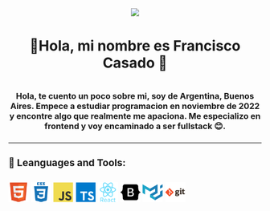 <div id = "header" align="center">
 <img src="https://media.giphy.com/media/qgQUggAC3Pfv687qPC/giphy.gif" width="200"/>
<h1>🙌Hola, mi nombre es Francisco Casado 🙌<h1>
<h3>Hola, te cuento un poco sobre mi, soy de Argentina, Buenos Aires. Empece a estudiar programacion en noviembre de 2022 y encontre algo que realmente me apaciona. Me especializo en frontend y voy encaminado a ser fullstack 😊.<h3/>
<div/>
 
 ---

 <div id="tools" align = "left">
   <h3>🔨 Leanguages and Tools:<h3/>
   <img src="https://github.com/devicons/devicon/blob/master/icons/html5/html5-original.svg" title="HTML5" alt="HTML" width="40" height="40"/>
   <img src="https://github.com/devicons/devicon/blob/master/icons/css3/css3-plain-wordmark.svg" title="CSS" alt="CSS" width="40" height="40"/>
   <img src="https://github.com/devicons/devicon/blob/master/icons/javascript/javascript-original.svg" title="JAVASCRIPT" alt="JAVASCRIPT" width="40" height="40"/>
   <img src="https://github.com/devicons/devicon/blob/master/icons/typescript/typescript-original.svg" title="TYPESCRIPT" alt="TYPESCRIPT" width="40" height="40"/>
   <img src="https://github.com/devicons/devicon/blob/master/icons/react/react-original-wordmark.svg" title="REACT" alt="REACT" width="40" height="40"/>
   <img src="https://github.com/devicons/devicon/blob/master/icons/bootstrap/bootstrap-plain.svg" title="BOOTSTRAP" alt="BOOTSTRAP" width="40" height="40"/>
   <img src="https://github.com/devicons/devicon/blob/master/icons/materialui/materialui-original.svg" title="MATERIAL UI" alt="MATERIALUI" width="40" height="40"/>
   <img src="https://github.com/devicons/devicon/blob/master/icons/git/git-original-wordmark.svg" title="GIT" alt="GIT" width="40" height="40"/>
  <div/>
